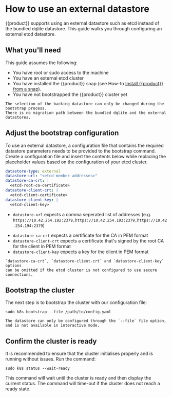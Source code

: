 # How to use an external datastore

{{product}} supports using an external datastore such as etcd
instead of the bundled dqlite datastore.
This guide walks you through configuring an external etcd datastore.

## What you'll need

This guide assumes the following:

- You have root or sudo access to the machine
- You have an external etcd cluster
- You have installed the {{product}} snap
  (see How-to [Install {{product}} from a snap][snap-install-howto]).
- You have not bootstrapped the {{product}} cluster yet

```{warning}
The selection of the backing datastore can only be changed during the bootstrap process.
There is no migration path between the bundled dqlite and the external datastores.
```

## Adjust the bootstrap configuration

To use an external datastore, a configuration file that contains the required
datastore parameters needs to be provided to the bootstrap command.
Create a configuration file and insert the contents below while replacing
the placeholder values based on the configuration of your etcd cluster.

```yaml
datastore-type: external
datastore-url: "<etcd-member-addresses>"
datastore-ca-crt: |
  <etcd-root-ca-certificate>
datastore-client-crt: |
  <etcd-client-certificate>
datastore-client-key: |
  <etcd-client-key>
```
<!-- markdownlint-disable -->
* `datastore-url` expects a comma seperated list of addresses
  (e.g. `https://10.42.254.192:2379,https://10.42.254.193:2379,https://10.42.254.194:2379`)
<!-- markdownlint-restore -->
* `datastore-ca-crt` expects a certificate for the CA in PEM format
* `datastore-client-crt` expects a certificate that's signed by the root CA
  for the client in PEM format
* `datastore-client-key` expects a key for the client in PEM format

```{note}
`datastore-ca-crt`, `datastore-client-crt` and `datastore-client-key` options
can be omitted if the etcd cluster is not configured to use secure connections.
```

## Bootstrap the cluster

The next step is to bootstrap the cluster with our configuration file:

```
sudo k8s bootstrap --file /path/to/config.yaml
```

```{note}
The datastore can only be configured through the `--file` file option,
and is not available in interactive mode.
```

## Confirm the cluster is ready

It is recommended to ensure that the cluster initialises properly and is
running without issues. Run the command:

```
sudo k8s status --wait-ready
```

This command will wait until the cluster is ready and then display
the current status. The command will time-out if the cluster does not reach a
ready state.

<!-- LINKS -->

[snap-install-howto]: ./install/snap

